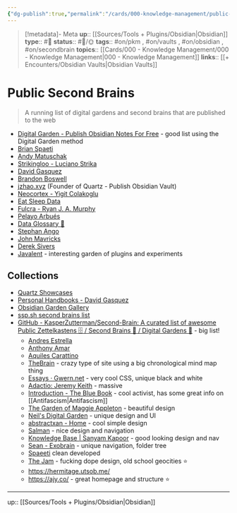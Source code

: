 ```yaml
---
{"dg-publish":true,"permalink":"/cards/000-knowledge-management/public-second-brains/","title":"Public Second Brains"}
---
```


> [!metadata]- Meta
> **up**:: [[Sources/Tools + Plugins/Obsidian\|Obsidian]]
> **type**:: #📝 
> **status**:: #📝/🌞
> **tags**::  #on/pkm , #on/vaults , #on/obsidian , #on/secondbrain
> **topics**:: [[Cards/000 - Knowledge Management/000 - Knowledge Management\|000 - Knowledge Management]]
> **links**:: [[+ Encounters/Obsidian Vaults\|Obsidian Vaults]]


# Public Second Brains

> A running list of digital gardens and second brains that are published to the web



- [Digital Garden - Publish Obsidian Notes For Free](https://dg-docs.ole.dev/) - good list using the Digital Garden method
- [Brian Spaeti](https://brain.sspaeti.com/public-second-brain-with-quartz)
-   [Andy Matuschak](https://notes.andymatuschak.org/)
-   [Strikingloo - Luciano Strika](https://strikingloo.github.io/wiki/)
-   [David Gasquez](https://publish.obsidian.md/davidgasquez)
-   [Brandon Boswell](https://brandonkboswell.com/)
-   [jzhao.xyz](https://jzhao.xyz/) (Founder of Quartz - Publish Obsidian Vault)
-   [Neocortex - Yigit Colakoglu](https://wiki.yigit.run/)
-   [Eat Sleep Data](https://eatsleepdata.com/)
-   [Fulcra - Ryan J. A. Murphy](https://fulcra.design/)
-   [Pelayo Arbués](https://pelayoarbues.github.io/)
-   [Data Glossary 🧠](https://glossary.airbyte.com/)
- [Stephan Ango](https://stephanango.com/)
- [John Mavricks](https://notes.johnmavrick.com/)
- [Derek Sivers](https://sive.rs/)
- [Javalent](https://plugins.javalent.com/leaflet/coordinates) - interesting garden of plugins and experiments

## Collections

-   [Quartz Showcases](https://quartz.jzhao.xyz/notes/showcase/)
-   [Personal Handbooks - David Gasquez](https://publish.obsidian.md/davidgasquez/Personal+Handbooks)
- [Obsidian Garden Gallery](https://obsidian-gallery.craftengineer.com/)
- [ssp.sh second brains list](https://www.ssp.sh/brain/other-public-second-brains/)
- [GitHub - KasperZutterman/Second-Brain: A curated list of awesome Public Zettelkastens 🗄️ / Second Brains 🧠 / Digital Gardens 🌱](https://github.com/KasperZutterman/Second-Brain?tab=readme-ov-file) - big list!
	- [Andres Estrella](https://andresestrella.vercel.app/)
	- [Anthony Amar](https://anthonyamar.fr/Welcome+in+my+mind+%F0%9F%A7%A0)
	- [Aquiles Carattino](https://notes.aquiles.me/)
	- [TheBrain](https://app.thebrain.com/brain/498e34f8-61e2-c7af-70b7-7e8281379166) - crazy type of site using a big chronological mind map thing 
	- [Essays · Gwern.net](https://gwern.net/) - very cool CSS, unique black and white
	- [Adactio: Jeremy Keith](https://adactio.com/) - massive 
	- [Introduction - The Blue Book](https://lyz-code.github.io/blue-book/) - cool activist, has some great info on [[Antifascism\|Antifascism]]
	- [The Garden of Maggie Appleton](https://maggieappleton.com/garden) - beautiful design
	- [Neil's Digital Garden](https://commonplace.doubleloop.net/?stack=well-connected&stack=capitalism) - unique design and UI
	- [abstractxan - Home](https://abstractxan.xyz/site/home.html) - cool simple design 
	- [Salman](https://salman.io/notes/) - nice design and navigation
	- [Knowledge Base | Sanyam Kapoor](https://sanyamkapoor.com/kb/) - good looking design and nav
	- [Sean - Exobrain](https://sean.fish/x/) - unique navigation, folder tree
	- [Spaeeti](https://www.ssp.sh/brain/) clean developed
	- [The Jam](https://tommi.space/jam/) - fucking dope design, old school geocities ⭐️ 
	- https://hermitage.utsob.me/
	- https://ajy.co/ - great homepage and structure ⭐️ 

---
up:: [[Sources/Tools + Plugins/Obsidian\|Obsidian]]

